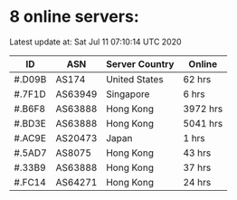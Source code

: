 # 8 online servers:

Latest update at: Sat Jul 11 07:10:14 UTC 2020

| ID | ASN | Server Country | Online |
| -- | --- | -------------- | ------ |
| #.D09B | AS174 | United States | 62 hrs |
| #.7F1D | AS63949 | Singapore | 6 hrs |
| #.B6F8 | AS63888 | Hong Kong | 3972 hrs |
| #.BD3E | AS63888 | Hong Kong | 5041 hrs |
| #.AC9E | AS20473 | Japan | 1 hrs |
| #.5AD7 | AS8075 | Hong Kong | 43 hrs |
| #.33B9 | AS63888 | Hong Kong | 37 hrs |
| #.FC14 | AS64271 | Hong Kong | 24 hrs |

